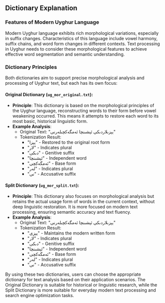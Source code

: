 ## Dictionary Explanation

### Features of Modern Uyghur Language
Modern Uyghur language exhibits rich morphological variations, especially in suffix changes. Characteristics of this language include vowel harmony, suffix chains, and word form changes in different contexts. Text processing in Uyghur needs to consider these morphological features to achieve effective word segmentation and semantic understanding.

### Dictionary Principles
Both dictionaries aim to support precise morphological analysis and processing of Uyghur text, but each has its own focus:

#### Original Dictionary (`ug_mor_original.txt`):

- **Principle**: This dictionary is based on the morphological principles of the Uyghur language, reconstructing words to their form before vowel weakening occurred. This means it attempts to restore each word to its most basic, historical linguistic form.
- **Example Analysis**:
  - Original Text: "يېزىلاردىكى ئېشىنچا ئەمگەكچىلەرنى"
  - Tokenization Result:
    - "يېزا" - Restored to the original root form
    - "لار" - Indicates plural
    - "دىكى" - Genitive suffix
    - "ئېشىنچا" - Independent word
    - "ئەمگەكچى" - Base form
    - "لەر" - Indicates plural
    - "نى" - Accusative suffix

#### Split Dictionary (`ug_mor_split.txt`):

- **Principle**: This dictionary also focuses on morphological analysis but retains the actual usage form of words in the current context, without deep linguistic restoration. It is more focused on modern text processing, ensuring semantic accuracy and text fluency.
- **Example Analysis**:
  - Original Text: "يېزىلاردىكى ئېشىنچا ئەمگەكچىلەرنى"
  - Tokenization Result:
    - "يېزى" - Maintains the modern written form
    - "لار" - Indicates plural
    - "دىكى" - Genitive suffix
    - "ئېشىنچا" - Independent word
    - "ئەمگەكچى" - Base form
    - "لەر" - Indicates plural
    - "نى" - Accusative suffix

By using these two dictionaries, users can choose the appropriate dictionary for text analysis based on their application scenarios. The Original Dictionary is suitable for historical or linguistic research, while the Split Dictionary is more suitable for everyday modern text processing and search engine optimization tasks.
